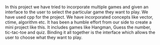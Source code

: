 In this project we have tried to incorporate multiple games and given an interface to the user to select the particular game they want to play. We have used cpp for the project. We have incorporated concepts like vector, ctime, algorithm etc. It has been a humble effort from our side to create a mini project like this. It includes games like Hangman, Guess the number, tic-tac-toe and quiz. Binding it all together is the interface which allows the user to choose what they want to play. 
